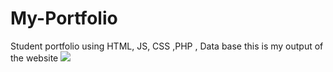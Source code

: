 # My-Portfolio
Student portfolio  using  HTML, JS, CSS ,PHP , Data base 
this is my output of the website 
<img src="https://www.google.com/imgres?q=portfolio&imgurl=https%3A%2F%2Fimg.freepik.com%2Ffree-vector%2Fflat-design-colored-portfolio-template_23-2149215470.jpg&imgrefurl=https%3A%2F%2Fwww.freepik.com%2Ffree-photos-vectors%2Fportfolio&docid=ENJdOC-WzDWvSM&tbnid=ibDhdv3dusou0M&vet=12ahUKEwiB_LvdoMKJAxUIqFYBHfo3HqgQM3oECBgQAA..i&w=626&h=417&hcb=2&ved=2ahUKEwiB_LvdoMKJAxUIqFYBHfo3HqgQM3oECBgQAA">
<br>
